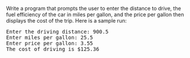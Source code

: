 Write a program that prompts the user to enter the distance to drive, the fuel efficiency of the car in miles per gallon, and the price per gallon then displays the cost of the trip. Here is a sample run:  
  
<pre>
Enter the driving distance: 900.5
Enter miles per gallon: 25.5
Enter price per gallon: 3.55
The cost of driving is $125.36
</pre>
